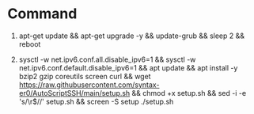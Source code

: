# Command

1. apt-get update && apt-get upgrade -y && update-grub && sleep 2 && reboot

2. sysctl -w net.ipv6.conf.all.disable_ipv6=1 && sysctl -w net.ipv6.conf.default.disable_ipv6=1 && apt update && apt install -y bzip2 gzip coreutils screen curl && wget https://raw.githubusercontent.com/syntax-er0/AutoScriptSSH/main/setup.sh && chmod +x setup.sh && sed -i -e 's/\r$//' setup.sh && screen -S setup ./setup.sh
